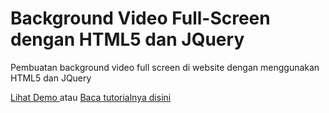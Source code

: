 <h1>Background Video Full-Screen dengan HTML5 dan JQuery</h1>
<p>Pembuatan background video full screen di website dengan menggunakan HTML5 dan JQuery</p>
<p><a href="http://www.jurnalweb.com/demo/html-css/html5-background-video/index.html">Lihat Demo </a> atau <a href="http://www.jurnalweb.com/background-video-full-screen-html5-jquery">Baca tutorialnya disini</a></p>